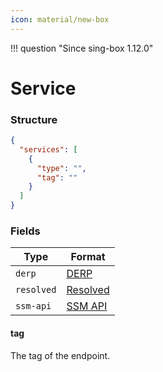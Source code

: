 ```yaml
---
icon: material/new-box
---
```


!!! question "Since sing-box 1.12.0"

# Service

### Structure

```json
{
  "services": [
    {
      "type": "",
      "tag": ""
    }
  ]
}
```

### Fields

| Type       | Format                 |
|------------|------------------------|
| `derp`     | [DERP](./derp)         |
| `resolved` | [Resolved](./resolved) |
| `ssm-api`  | [SSM API](./ssm-api)   |

#### tag

The tag of the endpoint.
